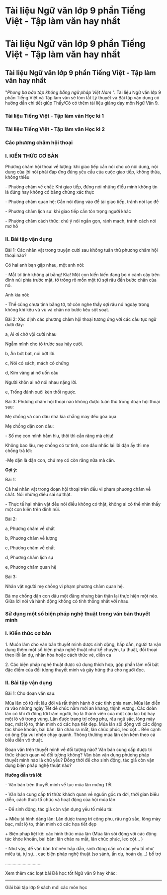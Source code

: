 # Tài liệu Ngữ văn lớp 9 phần Tiếng Việt - Tập làm văn hay nhất

# Tài liệu Ngữ văn lớp 9 phần Tiếng Việt - Tập làm văn hay nhất

## Tài liệu Ngữ văn lớp 9 phần Tiếng Việt - Tập làm văn hay nhất

"_Phong ba bão táp không bằng ngữ pháp Việt Nam_ ". Tài liệu Ngữ văn lớp 9 phần Tiếng Việt và Tập làm văn sẽ tóm tắt Lý thuyết và Bài tập vận dụng có hướng dẫn chi tiết giúp Thầy/Cô có thêm tài liệu giảng dạy môn Ngữ Văn 9.

### Tài liệu Tiếng Việt - Tập làm văn Học kì 1

### Tài liệu Tiếng Việt - Tập làm văn Học kì 2

### **Các phương châm hội thoại**

### I. KIẾN THỨC CƠ BẢN

Phương châm hội thoại về lượng: khi giao tiếp cần nói cho có nội dung, nội dung của lời nói phải đáp ứng đúng yêu cầu của cuộc giao tiếp, không thừa, không thiếu

\- Phương châm về chất: Khi giao tiếp, đừng nói những điều mình không tin là đúng hay không có bằng chứng xác thực

\- Phương châm quan hệ: Cần nói đúng vào đề tài giao tiếp, tránh nói lạc đề

\- Phương châm lịch sự: khi giao tiếp cần tôn trọng người khác

\- Phương châm cách thức: chú ý nói ngắn gọn, rành mạch, tránh cách nói mơ hồ

### II. Bài tập vận dụng

Bài 1: Các nhân vật trong truyện cười sau không tuân thủ phương châm hội thoại nào?

Có hai anh bạn gặp nhau, một anh nói:

\- Mắt tớ tinh không ai bằng! Kìa! Một con kiến kiến đang bò ở cành cây trên đỉnh núi phía trước mặt, tớ trông rõ mồn một từ sợi râu đến bước chân của nó.

Anh kia nói:

\- Thế cũng chưa tinh bằng tớ, tớ còn nghe thấy sợi râu nó ngoáy trong không khí kêu vù vù và chân nó bước kêu sột soạt.

Bài 2: Xác định các phương châm hội thoại tương ứng với các câu tục ngữ dưới đây:

a, Ai ơi chớ vội cười nhau

Ngẫm mình cho tỏ trước sau hãy cười.

b, Ăn bớt bát, nói bớt lời.

c, Nói có sách, mách có chứng

d, Kim vàng ai nỡ uốn câu

Người khôn ai nỡ nói nhau nặng lời.

e, Trống đánh xuôi kèn thổi ngược.

Bài 3: Phương châm hội thoại nào không được tuân thủ trong đoạn hội thoại sau:

Mẹ chồng và con dâu nhà kia chẳng may đều góa bụa

Mẹ chồng dặn con dâu:

\- Số mẹ con mình hẩm hiu, thôi thì cắn răng mà chịu!

Không bao lâu, mẹ chồng có tư tình, con dâu nhắc lại lời dặn ấy thì mẹ chồng trả lời:

-Mẹ dặn là dặn con, chứ mẹ có còn răng nữa mà cắn.

**Gợi ý:**

Bài 1:

Cả hai nhân vật trong đoạn hội thoại trên đều vi phạm phương châm về chất. Nói những điều sai sự thật.

\- Thực tế hai nhân vật đều nói điều không có thật, không ai có thể nhìn thấy một con kiến trên đỉnh núi.

Bài 2: 

a, Phương châm về chất

b, Phương châm về lượng

c, Phương châm về chất

d, Phương châm lịch sự

e, Phương châm quan hệ

Bài 3:

Nhân vật người mẹ chồng vi phạm phương châm quan hệ.

Bà mẹ chồng dặn con dâu một đằng nhưng bản thân lại thực hiện một nẻo. Giữa lời nói và hành động không có tính thống nhất với nhau. 

### **Sử dụng một số biện pháp nghệ thuật trong văn bản thuyết minh**

### I. Kiến thức cơ bản

1\. Muốn làm cho văn bản thuyết minh được sinh động, hấp dẫn, người ta vận dụng thêm một số biện pháp nghệ thuật như kể chuyện, tự thuật, đối thoại theo lối ẩn dụ, nhân hóa hoặc cách thức vè, diễn ca

2\. Các biện pháp nghê thuật được sử dụng thích hợp, góp phần làm nổi bật đặc điểm của đối tượng thuyết minh và gây hứng thú cho người đọc.

### II. Bài tập vận dụng

Bài 1: Cho đoạn văn sau:

Múa lân có từ rất lâu đời và rất thịnh hành ở các tỉnh phía nam. Múa lân diễn ra vào những ngày Tết để chúc năm mới an khang, thịnh vượng. Các đoàn lân có khi đi đông tới trăm người, họ là thành viên của một câu lạc bộ hay một lò võ trong vùng. Lân được trang trí công phu, râu ngũ sắc, lông mày bạc, mắt lộ to, thân mình có các họa tiết đẹp. Múa lân sôi động với các động tác khỏe khoắn, bài bản: lân chào ra mắt, lân chúc phúc, leo cột… Bên cạnh có ông Địa vui nhộn chạy quanh. Thông thường múa lân còn kèm theo cả biểu diễn võ thuật.

Đoạn văn trên thuyết minh về đối tượng nào? Văn bản cung cấp được tri thức khách quan về đối tượng không? Văn bản vận dụng phương pháp thuyết minh nào là chủ yếu? Đồng thời để cho sinh động, tác giả còn vận dụng biện pháp nghệ thuật nào?

**Hướng dẫn trả lời:**

\- Văn bản trên thuyết minh về tục múa lân mừng Tết

\- Văn bản cung cấp tri thức khách quan về nguồn gốc ra đời, thời gian biểu diễn, cách thức tổ chức và hoạt động của hội múa lân

\- Để sinh động, tác giả còn vận dụng yếu tố miêu tả:

\+ Miêu tả hình dáng lân: Lân được trang trí công phu, râu ngũ sắc, lông mày bạc, mắt lộ to, thân mình có các họa tiết đẹp

\+ Biện pháp liệt kê: các hình thức múa lân (Múa lân sôi động với các động tác khỏe khoắn, bài bản: lân chào ra mắt, lân chúc phúc, leo cột… )

\- Như vậy, để văn bản trở nên hấp dẫn, sinh động cần có các yếu tố như miêu tả, tự sự… các biện pháp nghệ thuật (so sánh, ẩn dụ, hoán dụ…) bổ trợ

.............................

Xem thêm các loạt bài Để học tốt Ngữ văn 9 hay khác:

* * *

Giải bài tập lớp 9 sách mới các môn học
